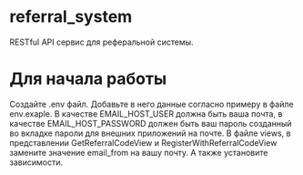 # referral_system
RESTful API сервис для реферальной системы.
# Для начала работы
Создайте .env файл.
Добавьте в него данные согласно примеру в файле env.exaple.
В качестве EMAIL_HOST_USER должна быть ваша почта, в качестве EMAIL_HOST_PASSWORD должен быть ваш пароль созданный во вкладке пароли для внешних приложений на почте.
В файле views, в представлении GetReferralCodeView и RegisterWithReferralCodeView замените значение email_from на вашу почту.
А также установите зависимости.
